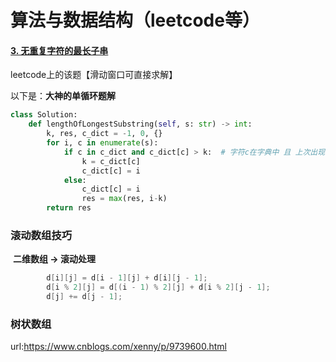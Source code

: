 # 算法与数据结构（leetcode等）



#### [3. 无重复字符的最长子串](https://leetcode-cn.com/problems/longest-substring-without-repeating-characters/)

leetcode上的该题【滑动窗口可直接求解】



以下是：**大神的单循环题解**

```python
class Solution:
    def lengthOfLongestSubstring(self, s: str) -> int:
        k, res, c_dict = -1, 0, {}
        for i, c in enumerate(s):
            if c in c_dict and c_dict[c] > k:  # 字符c在字典中 且 上次出现的下标大于当前长度的起始下标
                k = c_dict[c]
                c_dict[c] = i
            else:
                c_dict[c] = i
                res = max(res, i-k)
        return res
```





### 滚动数组技巧

​																	**二维数组 -> 滚动处理**

```java
        d[i][j] = d[i - 1][j] + d[i][j - 1];
        d[i % 2][j] = d[(i - 1) % 2][j] + d[i % 2][j - 1];
        d[j] += d[j - 1];

```



### 树状数组

url:https://www.cnblogs.com/xenny/p/9739600.html

